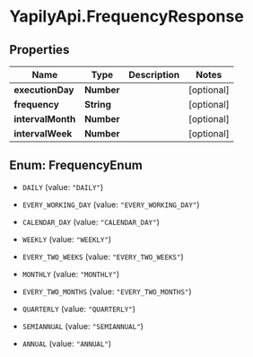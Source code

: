 # YapilyApi.FrequencyResponse

## Properties
Name | Type | Description | Notes
------------ | ------------- | ------------- | -------------
**executionDay** | **Number** |  | [optional] 
**frequency** | **String** |  | [optional] 
**intervalMonth** | **Number** |  | [optional] 
**intervalWeek** | **Number** |  | [optional] 


<a name="FrequencyEnum"></a>
## Enum: FrequencyEnum


* `DAILY` (value: `"DAILY"`)

* `EVERY_WORKING_DAY` (value: `"EVERY_WORKING_DAY"`)

* `CALENDAR_DAY` (value: `"CALENDAR_DAY"`)

* `WEEKLY` (value: `"WEEKLY"`)

* `EVERY_TWO_WEEKS` (value: `"EVERY_TWO_WEEKS"`)

* `MONTHLY` (value: `"MONTHLY"`)

* `EVERY_TWO_MONTHS` (value: `"EVERY_TWO_MONTHS"`)

* `QUARTERLY` (value: `"QUARTERLY"`)

* `SEMIANNUAL` (value: `"SEMIANNUAL"`)

* `ANNUAL` (value: `"ANNUAL"`)




